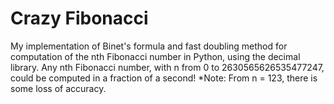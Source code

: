 # Crazy Fibonacci
My implementation of Binet's formula and fast doubling method for computation of the nth Fibonacci number in Python, using the decimal library.
Any nth Fibonacci number, with n from 0 to 2630565626535477247, could be computed in a fraction of a second!
*Note: From n = 123, there is some loss of accuracy.
